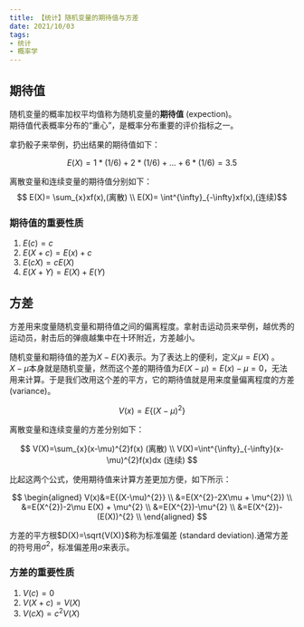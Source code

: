 ```yaml
---
title: 【统计】随机变量的期待值与方差
date: 2021/10/03
tags: 
- 统计
- 概率学
---
```

## 期待值
随机变量的概率加权平均值称为随机变量的**期待值** (expection)。  
期待值代表概率分布的“重心”，是概率分布重要的评价指标之一。
<!--more-->

拿扔骰子来举例，扔出结果的期待值如下：

$$E(X)=1*(1/6) + 2*(1/6)+...+6*(1/6)=3.5$$

离散变量和连续变量的期待值分别如下：
$$ E(X)= \sum_{x}xf(x),(离散) \\
E(X)= \int^{\infty}_{-\infty}xf(x),(连续)$$

### 期待值的重要性质
1. $E(c)=c$
2. $E(X+c)=E(x)+c$
3. $E(cX)=cE(X)$
4. $E(X+Y)=E(X)+E(Y)$

## 方差
方差用来度量随机变量和期待值之间的偏离程度。拿射击运动员来举例，越优秀的运动员，射击后的弹痕越集中在十环附近，方差越小。

随机变量和期待值的差为$X-E(X)$表示。为了表达上的便利，定义$\mu=E(X)$ 。  
$X-\mu$本身就是随机变量，然而这个差的期待值为$E(X-\mu)=E(x)-\mu=0$，无法用来计算。于是我们改用这个差的平方，它的期待值就是用来度量偏离程度的方差 (variance)。

$$ V(x) = E\{ (X-\mu)^{2} \}$$

离散变量和连续变量的方差分别如下：

$$ V(X)=\sum_{x}(x-\mu)^{2}f(x) (离散) \\
V(X)=\int^{\infty}_{-\infty}(x-\mu)^{2}f(x)dx (连续) $$

比起这两个公式，使用期待值来计算方差更加方便，如下所示：

$$
\begin{aligned}
V(x)&=E{(X-\mu)^{2}} \\
&=E(X^{2}-2X\mu + \mu^{2}) \\
&=E(X^{2})-2\mu E(X) + \mu^{2} \\
&=E(X^{2})-\mu^{2} \\
&=E(X^{2})-(E(X))^{2} \\
\end{aligned}
$$

方差的平方根$D(X)=\sqrt{V(X)}$称为标准偏差 (standard deviation).通常方差的符号用$\sigma^{2}$，标准偏差用$\sigma$来表示。

### 方差的重要性质
1. $V(c)=0$
2. $V(X+c)=V(X)$
3. $V(cX)=c^{2}V(X)$
